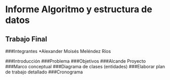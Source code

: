 Informe Algoritmo y estructura de datos
=
Trabajo Final
-
###Integrantes
*Alexander Moisés Meléndez Ríos

###Introducción
###Problema
###Objetivos
###Alcande Proyecto
###Marco conceptual
###Diagrama de clases (entidades)
###Elaborar plan de trabajo detallado
###Cronograma

